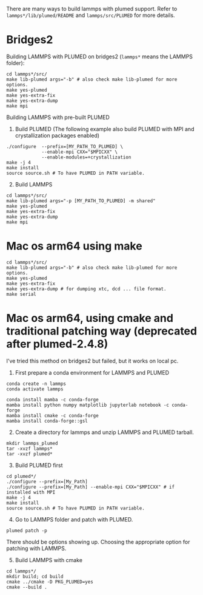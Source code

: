 There are many ways to build lammps with plumed support. Refer to `lammps*/lib/plumed/README` and `lammps/src/PLUMED` for more details.

# Bridges2
Building LAMMPS with PLUMED on bridges2 (`lammps*` means the LAMMPS folder):
```
cd lammps*/src/
make lib-plumed args="-b" # also check make lib-plumed for more options.
make yes-plumed
make yes-extra-fix
make yes-extra-dump
make mpi
```

Building LAMMPS with pre-built PLUMED
1. Build PLUMED (The following example also build PLUMED with MPI and crystallization packages enabled)
```
./configure  --prefix=[MY_PATH_TO_PLUMED] \
             --enable-mpi CXX="$MPICXX" \
             --enable-modules=+crystallization
make -j 4
make install
source source.sh # To have PLUMED in PATH variable.
```

2. Build LAMMPS
```
cd lammps*/src/
make lib-plumed args="-p [MY_PATH_TO_PLUMED] -m shared"
make yes-plumed
make yes-extra-fix
make yes-extra-dump
make mpi
```

# Mac os arm64 using make

```
cd lammps*/src/
make lib-plumed args="-b" # also check make lib-plumed for more options.
make yes-plumed
make yes-extra-fix
make yes-extra-dump # for dumping xtc, dcd ... file format.
make serial
```

# Mac os arm64, using cmake and traditional patching way (deprecated after plumed-2.4.8)
I've tried this method on bridges2 but failed, but it works on local pc.
1. First prepare a conda environment for LAMMPS and PLUMED
```
conda create -n lammps
conda activate lammps

conda install mamba -c conda-forge
mamba install python numpy matplotlib jupyterlab notebook -c conda-forge
mamba install cmake -c conda-forge
mamba install conda-forge::gsl
```

2. Create a directory for lammps and unzip LAMMPS and PLUMED tarball.
```
mkdir lammps_plumed
tar -xvzf lammps*
tar -xvzf plumed*
```

3. Build PLUMED first
```
cd plumed*/
./configure --prefix=[My_Path]
./configure --prefix=[My_Path] --enable-mpi CXX="$MPICXX" # if installed with MPI
make -j 4
make install
source source.sh # To have PLUMED in PATH variable.
```

4. Go to LAMMPS folder and patch with PLUMED.
```
plumed patch -p
```
There should be options showing up. Choosing the appropriate option for patching with LAMMPS.

5. Build LAMMPS with cmake
```
cd lammps*/
mkdir build; cd build
cmake ../cmake -D PKG_PLUMED=yes
cmake --build .
```

